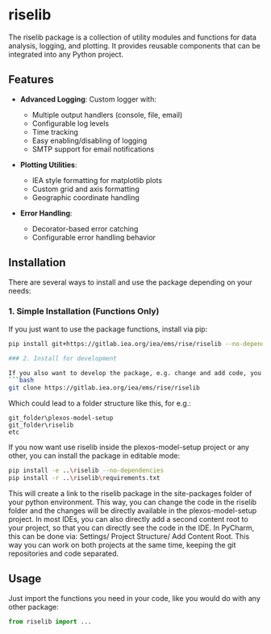 # riselib

The riselib package is a collection of utility modules and functions for data analysis, logging, and plotting. It provides reusable components that can be integrated into any Python project.

## Features

- **Advanced Logging**: Custom logger with:
  - Multiple output handlers (console, file, email)
  - Configurable log levels 
  - Time tracking
  - Easy enabling/disabling of logging
  - SMTP support for email notifications

- **Plotting Utilities**:
  - IEA style formatting for matplotlib plots
  - Custom grid and axis formatting
  - Geographic coordinate handling

- **Error Handling**:
  - Decorator-based error catching
  - Configurable error handling behavior
## Installation

There are several ways to install and use the package depending on your needs:

### 1. Simple Installation (Functions Only)

If you just want to use the package functions, install via pip:
```bash
pip install git+https://gitlab.iea.org/iea/ems/rise/riselib --no-dependencies

### 2. Install for development

If you also want to develop the package, e.g. change and add code, you can clone the repository next to your other projects.
```bash
git clone https://gitlab.iea.org/iea/ems/rise/riselib
```
Which could lead to a folder structure like this, for e.g.:
```
git_folder\plexos-model-setup
git_folder\riselib
etc
```

If you now want use riselib inside the plexos-model-setup project or any other, you can install the package in editable mode:
```bash
pip install -e ..\riselib --no-dependencies
pip install -r ..\riselib\requirements.txt
```

This will create a link to the riselib package in the site-packages folder of your python environment. This way, you can change the code in the riselib folder and the changes will be directly available in the plexos-model-setup project. In most IDEs, you can also directly add a second content root to your project, so that you can directly see the code in the IDE. In PyCharm, this can be done via: Settings/ Project Structure/ Add Content Root. This way you can work on both projects at the same time, keeping the git repositories and code separated.


## Usage

Just import the functions you need in your code, like you would do with any other package:

```python
from riselib import ...
```
```
